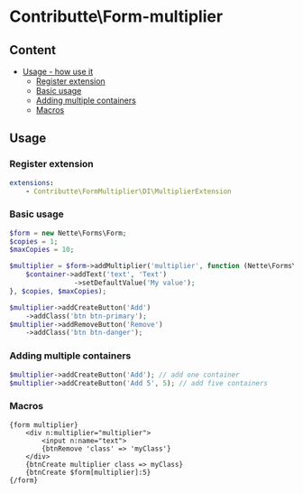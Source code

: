# Contributte\Form-multiplier

## Content

- [Usage - how use it](#usage)
    - [Register extension](#register-extension)
    - [Basic usage](#basic-usage)
    - [Adding multiple containers](#adding-multiple-containers)
    - [Macros](#macros)

## Usage

### Register extension

```yaml
extensions:
    - Contributte\FormMultiplier\DI\MultiplierExtension
```

### Basic usage

```php
$form = new Nette\Forms\Form;
$copies = 1;
$maxCopies = 10;

$multiplier = $form->addMultiplier('multiplier', function (Nette\Forms\Container $container, Nette\Forms\Form $form) {
    $container->addText('text', 'Text')
                ->setDefaultValue('My value');
}, $copies, $maxCopies);

$multiplier->addCreateButton('Add')
	->addClass('btn btn-primary');
$multiplier->addRemoveButton('Remove')
	->addClass('btn btn-danger');
```

### Adding multiple containers

```php
$multiplier->addCreateButton('Add'); // add one container
$multiplier->addCreateButton('Add 5', 5); // add five containers
```

### Macros

```latte
{form multiplier}
	<div n:multiplier="multiplier">
		<input n:name="text">
		{btnRemove 'class' => 'myClass'}
	</div>
	{btnCreate multiplier class => myClass}
	{btnCreate $form[multiplier]:5}
{/form}
```
